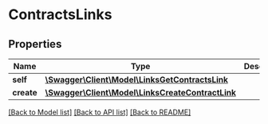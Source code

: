 # ContractsLinks

## Properties
Name | Type | Description | Notes
------------ | ------------- | ------------- | -------------
**self** | [**\Swagger\Client\Model\LinksGetContractsLink**](LinksGetContractsLink.md) |  | [optional] 
**create** | [**\Swagger\Client\Model\LinksCreateContractLink**](LinksCreateContractLink.md) |  | [optional] 

[[Back to Model list]](../README.md#documentation-for-models) [[Back to API list]](../README.md#documentation-for-api-endpoints) [[Back to README]](../README.md)


